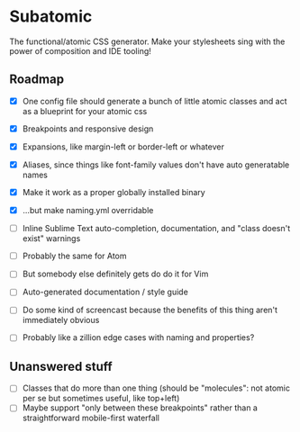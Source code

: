 # Subatomic

The functional/atomic CSS generator. Make your stylesheets sing with the power of composition and IDE tooling!


## Roadmap

- [x] One config file should generate a bunch of little atomic classes and act as a blueprint for your atomic css
- [x] Breakpoints and responsive design
- [x] Expansions, like margin-left or border-left or whatever
- [x] Aliases, since things like font-family values don't have auto generatable names
- [x] Make it work as a proper globally installed binary
- [x] ...but make naming.yml overridable
- [ ] Inline Sublime Text auto-completion, documentation, and "class doesn't exist" warnings
- [ ] Probably the same for Atom
- [ ] But somebody else definitely gets do do it for Vim
- [ ] Auto-generated documentation / style guide
- [ ] Do some kind of screencast because the benefits of this thing aren't immediately obvious
- [ ] Probably like a zillion edge cases with naming and properties?


## Unanswered stuff

- [ ] Classes that do more than one thing (should be "molecules": not atomic per se but sometimes useful, like top+left)
- [ ] Maybe support "only between these breakpoints" rather than a straightforward mobile-first waterfall
